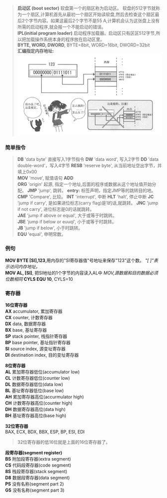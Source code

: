 ### 
> __启动区 (boot sector)__ 软盘第一个的扇区称为启动区。
> 软盘的512字节就称为一个扇区,计算机首先从最初一个扇区开始读软盘,然后去检查这个扇区最后2个字节内容。如果这最后2个字节不是55 A,计算机会认为这张盘上没有所需的启动程序,就会报一个不能启动的错误。  
> __IPL(initial program loader)__ 启动程序加载器。启动区只有区区512字节,所以把加载操作系统本身的程序放在启动区里。  
> __BYTE, WORD, DWORD__, BYTE=8bit, WORD=16bit, DWORD=32bit    
> __汇编指定内存地址:__  
![内存地址指定方式](../Images/memery_rule.png)  


### 简单指令
> __DB__ 'data byte' 直接写入1字节指令
> __DW__ 'data word', 写入2字节
> __DD__ 'data double-word'，写入4字节
> __RESB__ 'reserve byte', 从当前地址空出字节，并填上0x00  
> __MOV__ 'move', 赋值语句
> __ADD__   
> __ORG__ 'origin' 起源, 指定一个地址,后面的程序或数据从这个地址值开始分配。
> __JMP__ 'jump', 跳转。
> __entry:__ 标签声明，指定JMP等的跳转目的地。
> __CMP__ 'Compare', 比较。
> __INT__ 'interrupt', 中断
> __HLT__ 'halt', 停止中断
> __JC__ 'jump if carry', 是如果进位标志(carry flag)是1的话,就跳转。
> __JNC__ 'jump if not carry', 进位标志是0的话就跳转。  
> __JAE__ 'jump if above or equal', 大于或等于时跳转。  
> __JBE__ 'jump if below or euuql', 小于或等于时跳转。  
> __JB__ 'jump if below', 小于时跳转。  
> __EQU__ 'equal', 申明常数。  


### 例句  
__MOV BYTE [SI],123__,用内存的"SI寄存器值"号地址来保存"123"这个数。 _"[ ]"表示访问内存地址。_  
__MOV AL, [SI]__, 把SI地址的1个字节的内容读入AL中 _MOV,源数据和目的数据必须位数相同_
__CYLS EQU 10__, CYLS=10  


### 寄存器  
__16位寄存器__  
__AX__ accumulator, 累加寄存器  
__CX__ counter, 计数寄存器  
__DX__ data, 数据寄存器  
__BX__ base, 基址寄存器  
__SP__ stack pointer, 栈指针寄存器  
__BP__ base pointer, 基址指针寄存器  
__SI__ source index, 源变址寄存器  
__DI__ destination index, 目的变址寄存器  

__8位寄存器__  
__AL__ 累加寄存器低位(accumulator low)  
__CL__ 计数寄存器低位(counter low)  
__DL__ 数据寄存器低位(data low)  
__BL__ 基址寄存器低位(base low)  
__AH__ 累加寄存器高位(accurmulator high)  
__CH__ 计数寄存器高位(counter high)  
__DH__ 数据寄存器高位(data high)  
__BH__ 基址寄存器高位(base high)  

__32位寄存器__  
BAX, ECX, BDX, BBX, ESP, BP, ESI, EDI
> 32位寄存器的低16位就是上面的16位寄存器了。  

__段寄存器(segment register)__  
__BS__ 附加段寄存器(extra segment)  
__CS__ 代码段寄存器(code segment)  
__8S__ 栈段寄存器(stack segment)  
__D8__ 数据段寄存器(data segment)  
__PS__ 没有名称(segment part 2)  
__GS__ 没有名称(segment part 3)  
